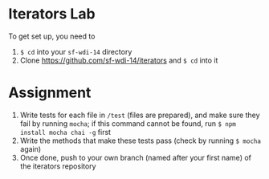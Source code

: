 # Iterators Lab

To get set up, you need to

1. `$ cd` into your `sf-wdi-14` directory
2. Clone https://github.com/sf-wdi-14/iterators and `$ cd` into it

# Assignment
1. Write tests for each file in `/test` (files are prepared), and make sure they fail by running `mocha`; if this command cannot be found, run `$ npm install mocha chai -g` first
2. Write the methods that make these tests pass (check by running `$ mocha` again)
3. Once done, push to your own branch (named after your first name) of the iterators repository
